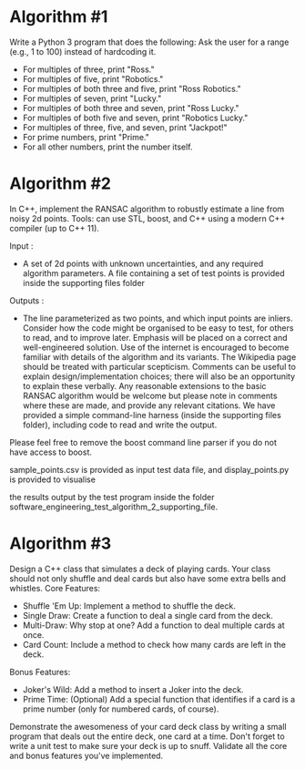 # Algorithm #1
Write a Python 3 program that does the following:
Ask the user for a range (e.g., 1 to 100) instead of hardcoding it.
* For multiples of three, print "Ross."
* For multiples of five, print "Robotics."
* For multiples of both three and five, print "Ross Robotics."
* For multiples of seven, print "Lucky."
* For multiples of both three and seven, print "Ross Lucky."
* For multiples of both five and seven, print "Robotics Lucky."
* For multiples of three, five, and seven, print "Jackpot!"
* For prime numbers, print "Prime."
* For all other numbers, print the number itself.

# Algorithm #2
In C++, implement the RANSAC algorithm to robustly estimate a line from noisy 2d points.
Tools: can use STL, boost, and C++ using a modern C++ compiler (up to C++ 11).

Input :
* A set of 2d points with unknown uncertainties, and any required algorithm parameters.
A file containing a set of test points is provided inside the supporting files folder

Outputs :
* The line parameterized as two points, and which input points are inliers.
Consider how the code might be organised to be easy to test, for others to read, and to improve
later. Emphasis will be placed on a correct and well-engineered solution.
Use of the internet is encouraged to become familiar with details of the algorithm and its variants.
The Wikipedia page should be treated with particular scepticism.
Comments can be useful to explain design/implementation choices; there will also be an opportunity
to explain these verbally.
Any reasonable extensions to the basic RANSAC algorithm would be welcome but please note in
comments where these are made, and provide any relevant citations.
We have provided a simple command-line harness (inside the supporting files folder), including code to read and write the output.

Please feel free to remove the boost command line parser if you do not have access to boost.

sample_points.csv is provided as input test data file, and display_points.py is provided to visualise

the results output by the test program inside the folder
software_engineering_test_algorithm_2_supporting_file.

# Algorithm #3
Design a C++ class that simulates a deck of playing cards. Your class should not only shuffle and deal
cards but also have some extra bells and whistles.
Core Features:
* Shuffle 'Em Up: Implement a method to shuffle the deck.
* Single Draw: Create a function to deal a single card from the deck.
* Multi-Draw: Why stop at one? Add a function to deal multiple cards at once.
* Card Count: Include a method to check how many cards are left in the deck.

Bonus Features:
* Joker's Wild: Add a method to insert a Joker into the deck.
* Prime Time: (Optional) Add a special function that identifies if a card is a prime number (only
for numbered cards, of course).

Demonstrate the awesomeness of your card deck class by writing a small program that deals out the
entire deck, one card at a time.
Don't forget to write a unit test to make sure your deck is up to snuff. Validate all the core and bonus
features you've implemented.
